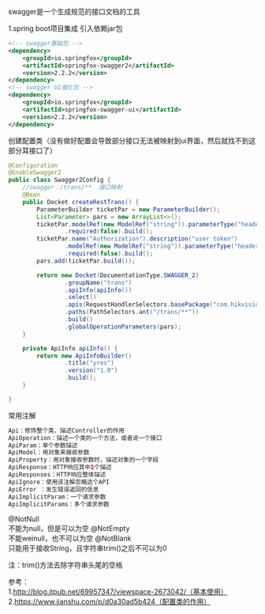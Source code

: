 swagger是一个生成规范的接口文档的工具

1.spring boot项目集成
引入依赖jar包
```xml
<!-- swagger基础包 -->
<dependency>
    <groupId>io.springfox</groupId>
    <artifactId>springfox-swagger2</artifactId>
    <version>2.2.2</version>
</dependency>
<!-- swagger UI强化包 -->
<dependency>
    <groupId>io.springfox</groupId>
    <artifactId>springfox-swagger-ui</artifactId>
    <version>2.2.2</version>
</dependency>

```  

创建配置类（没有做好配置会导致部分接口无法被映射到ui界面，然后就找不到这部分耳接口了）  
```java
@Configuration
@EnableSwagger2
public class Swagger2Config {
    //swagger：/trans/**  接口映射
    @Bean
    public Docket createRestTrans() {
        ParameterBuilder ticketPar = new ParameterBuilder();
        List<Parameter> pars = new ArrayList<>();
        ticketPar.modelRef(new ModelRef("string")).parameterType("header")
                .required(false).build();
        ticketPar.name("Authorization").description("user token")
                .modelRef(new ModelRef("string")).parameterType("header")
                .required(false).build();
        pars.add(ticketPar.build());

        return new Docket(DocumentationType.SWAGGER_2)
                .groupName("trans")
                .apiInfo(apiInfo())
                .select()
                .apis(RequestHandlerSelectors.basePackage("com.hikvision.hikkan.yres"))
                .paths(PathSelectors.ant("/trans/**"))
                .build()
                .globalOperationParameters(pars);
    }

    private ApiInfo apiInfo() {
        return new ApiInfoBuilder()
                .title("yres")
                .version("1.0")
                .build();
    }

}

```


常用注解  
```java
Api：修饰整个类，描述Controller的作用
ApiOperation：描述一个类的一个方法，或者说一个接口
ApiParam：单个参数描述
ApiModel：用对象来接收参数
ApiProperty：用对象接收参数时，描述对象的一个字段
ApiResponse：HTTP响应其中1个描述
ApiResponses：HTTP响应整体描述
ApiIgnore：使用该注解忽略这个API
ApiError ：发生错误返回的信息
ApiImplicitParam：一个请求参数
ApiImplicitParams：多个请求参数
```

@NotNull  
不能为null，但是可以为空
@NotEmpty  
不能weinull，也不可以为空
@NotBlank  
只能用于接收String，且字符串trim()之后不可以为0

注：trim()方法去除字符串头尾的空格

参考：  
1.http://blog.itpub.net/69957347/viewspace-2673042/（基本使用）  
2.https://www.jianshu.com/p/d0a30ad5b424（配置类的作用）